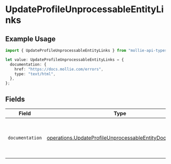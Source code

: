 # UpdateProfileUnprocessableEntityLinks

## Example Usage

```typescript
import { UpdateProfileUnprocessableEntityLinks } from "mollie-api-typescript/models/operations";

let value: UpdateProfileUnprocessableEntityLinks = {
  documentation: {
    href: "https://docs.mollie.com/errors",
    type: "text/html",
  },
};
```

## Fields

| Field                                                                                                                                | Type                                                                                                                                 | Required                                                                                                                             | Description                                                                                                                          |
| ------------------------------------------------------------------------------------------------------------------------------------ | ------------------------------------------------------------------------------------------------------------------------------------ | ------------------------------------------------------------------------------------------------------------------------------------ | ------------------------------------------------------------------------------------------------------------------------------------ |
| `documentation`                                                                                                                      | [operations.UpdateProfileUnprocessableEntityDocumentation](../../models/operations/updateprofileunprocessableentitydocumentation.md) | :heavy_check_mark:                                                                                                                   | The URL to the generic Mollie API error handling guide.                                                                              |